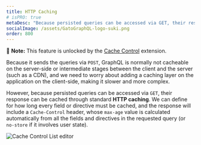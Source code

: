 ```yaml
---
title: HTTP Caching
# isPRO: true
metaDesc: "Because persisted queries can be accessed via GET, their response can be cached through standard HTTP caching."
socialImage: /assets/GatoGraphQL-logo-suki.png
order: 800
---
```


📣 **Note:** This feature is unlocked by the [Cache Control](../../../extensions/cache-control/) extension.

Because it sends the queries via `POST`, GraphQL is normally not cacheable on the server-side or intermediate stages between the client and the server (such as a CDN), and we need to worry about adding a caching layer on the application on the client-side, making it slower and more complex.

However, because persisted queries can be accessed via `GET`, their response can be cached through standard **HTTP caching**. We can define for how long every field or directive must be cached, and the response will include a `Cache-Control` header, whose `max-age` value is calculated automatically from all the fields and directives in the requested query (or `no-store` if it involves user state).

![Cache Control List editor](/assets/extensions/upstream-pro/cache-control-list.png "Cache Control List editor")
